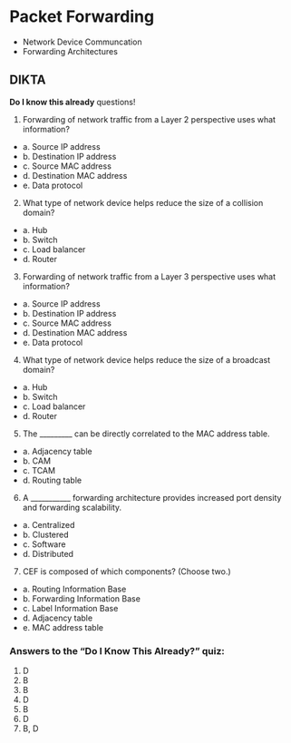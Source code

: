 # Packet Forwarding

* Network Device Communcation
* Forwarding Architectures


## DIKTA

__Do I know this already__ questions!

1. Forwarding of network traffic from a Layer 2 perspective uses what information?

* a. Source IP address
* b. Destination IP address
* c. Source MAC address
* d. Destination MAC address
* e. Data protocol

2. What type of network device helps reduce the size of a collision domain?

* a. Hub
* b. Switch
* c. Load balancer
* d. Router

3. Forwarding of network traffic from a Layer 3 perspective uses what information?

* a. Source IP address
* b. Destination IP address
* c. Source MAC address
* d. Destination MAC address
* e. Data protocol

4. What type of network device helps reduce the size of a broadcast domain?

* a. Hub
* b. Switch
* c. Load balancer
* d. Router

5. The _________ can be directly correlated to the MAC address table.

* a. Adjacency table
* b. CAM
* c. TCAM
* d. Routing table

6. A ___________ forwarding architecture provides increased port density and forwarding scalability.

* a. Centralized
* b. Clustered
* c. Software
* d. Distributed

7. CEF is composed of which components? (Choose two.)

* a. Routing Information Base
* b. Forwarding Information Base
* c. Label Information Base
* d. Adjacency table
* e. MAC address table

### Answers to the “Do I Know This Already?” quiz:

1. D
2. B
3. B
4. D
5. B
6. D
7. B, D